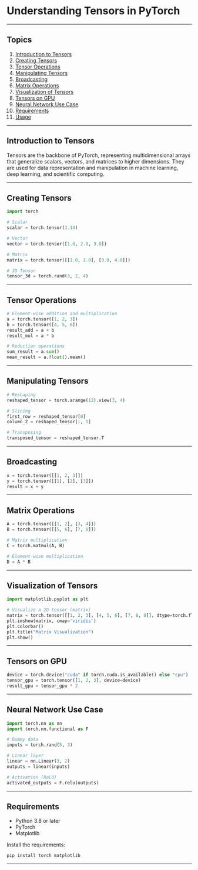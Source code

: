 # Understanding Tensors in PyTorch

---

## Topics

1. [Introduction to Tensors](#introduction-to-tensors)
2. [Creating Tensors](#creating-tensors)
3. [Tensor Operations](#tensor-operations)
4. [Manipulating Tensors](#manipulating-tensors)
5. [Broadcasting](#broadcasting)
6. [Matrix Operations](#matrix-operations)
7. [Visualization of Tensors](#visualization-of-tensors)
8. [Tensors on GPU](#tensors-on-gpu)
9. [Neural Network Use Case](#neural-network-use-case)
10. [Requirements](#requirements)
11. [Usage](#usage)

---

## Introduction to Tensors
Tensors are the backbone of PyTorch, representing multidimensional arrays that generalize scalars, vectors, and matrices to higher dimensions. They are used for data representation and manipulation in machine learning, deep learning, and scientific computing.

---

## Creating Tensors

```python
import torch

# Scalar
scalar = torch.tensor(3.14)

# Vector
vector = torch.tensor([1.0, 2.0, 3.0])

# Matrix
matrix = torch.tensor([[1.0, 2.0], [3.0, 4.0]])

# 3D Tensor
tensor_3d = torch.rand(3, 2, 4)
```

---

## Tensor Operations

```python
# Element-wise addition and multiplication
a = torch.tensor([1, 2, 3])
b = torch.tensor([4, 5, 6])
result_add = a + b
result_mul = a * b

# Reduction operations
sum_result = a.sum()
mean_result = a.float().mean()
```

---

## Manipulating Tensors

```python
# Reshaping
reshaped_tensor = torch.arange(12).view(3, 4)

# Slicing
first_row = reshaped_tensor[0]
column_2 = reshaped_tensor[:, 1]

# Transposing
transposed_tensor = reshaped_tensor.T
```

---

## Broadcasting

```python
x = torch.tensor([[1, 2, 3]])
y = torch.tensor([[1], [2], [3]])
result = x + y
```

---

## Matrix Operations

```python
A = torch.tensor([[1, 2], [3, 4]])
B = torch.tensor([[5, 6], [7, 8]])

# Matrix multiplication
C = torch.matmul(A, B)

# Element-wise multiplication
D = A * B
```

---

## Visualization of Tensors

```python
import matplotlib.pyplot as plt

# Visualize a 2D tensor (matrix)
matrix = torch.tensor([[1, 2, 3], [4, 5, 6], [7, 8, 9]], dtype=torch.float32)
plt.imshow(matrix, cmap='viridis')
plt.colorbar()
plt.title("Matrix Visualization")
plt.show()
```

---

## Tensors on GPU

```python
device = torch.device("cuda" if torch.cuda.is_available() else "cpu")
tensor_gpu = torch.tensor([1, 2, 3], device=device)
result_gpu = tensor_gpu * 2
```

---

## Neural Network Use Case

```python
import torch.nn as nn
import torch.nn.functional as F

# Dummy data
inputs = torch.rand(5, 3)

# Linear layer
linear = nn.Linear(3, 2)
outputs = linear(inputs)

# Activation (ReLU)
activated_outputs = F.relu(outputs)
```

---

## Requirements

- Python 3.8 or later
- PyTorch
- Matplotlib

Install the requirements:

```bash
pip install torch matplotlib
```

---


